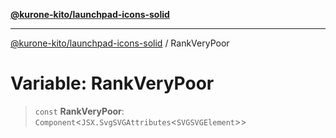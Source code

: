 [**@kurone-kito/launchpad-icons-solid**](../README.md)

***

[@kurone-kito/launchpad-icons-solid](../globals.md) / RankVeryPoor

# Variable: RankVeryPoor

> `const` **RankVeryPoor**: `Component`\<`JSX.SvgSVGAttributes`\<`SVGSVGElement`\>\>
